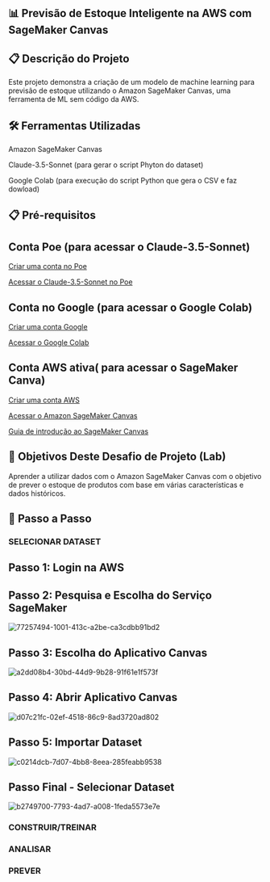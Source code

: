 ## 📊 Previsão de Estoque Inteligente na AWS com SageMaker Canvas

## 📋 Descrição do Projeto
Este projeto demonstra a criação de um modelo de machine learning para previsão de estoque utilizando o Amazon SageMaker Canvas, uma ferramenta de ML sem código da AWS.

## 🛠️ Ferramentas Utilizadas
Amazon SageMaker Canvas

Claude-3.5-Sonnet (para gerar o script Phyton do dataset)

Google Colab (para execução do script Python que gera o CSV e faz dowload)

## 📋 Pré-requisitos
## Conta Poe (para acessar o Claude-3.5-Sonnet)
  [Criar uma conta no Poe](https://poe.com/login)
  
  [Acessar o Claude-3.5-Sonnet no Poe](https://poe.com/Claude-3-Sonnet)
 
## Conta no Google (para acessar o Google Colab)
   [Criar uma conta Google](https://accounts.google.com/signup)
   
   [Acessar o Google Colab](https://colab.research.google.com/)

## Conta AWS ativa( para acessar o SageMaker Canva)
   [Criar uma conta AWS](https://portal.aws.amazon.com/billing/signup)
   
   [Acessar o Amazon SageMaker Canvas](https://aws.amazon.com/sagemaker/canvas/)
   
   [Guia de introdução ao SageMaker Canvas](https://docs.aws.amazon.com/sagemaker/latest/dg/canvas-getting-started.html)
     
## 🎯 Objetivos Deste Desafio de Projeto (Lab)
Aprender a utilizar dados com o Amazon SageMaker Canvas com o objetivo de prever o estoque de produtos com base em várias características e dados históricos.

## 🚀 Passo a Passo

###  SELECIONAR DATASET

## Passo 1: Login na AWS

## Passo 2: Pesquisa e Escolha do Serviço SageMaker
 
![77257494-1001-413c-a2be-ca3cdbb91bd2](https://github.com/user-attachments/assets/79e34b7a-eadf-4ae3-9b3d-37ff86d4f3d3)

## Passo 3: Escolha do Aplicativo Canvas

![a2dd08b4-30bd-44d9-9b28-91f61e1f573f](https://github.com/user-attachments/assets/59bf989e-a44a-411c-88b4-6b619a92dc9f)

## Passo 4: Abrir Aplicativo Canvas

![d07c21fc-02ef-4518-86c9-8ad3720ad802](https://github.com/user-attachments/assets/609665f6-ef0e-4955-a785-d565e36127da)

## Passo 5: Importar Dataset

![c0214dcb-7d07-4bb8-8eea-285feabb9538](https://github.com/user-attachments/assets/47802565-482c-4005-8f5f-9ee5a4c281e5)

## Passo Final - Selecionar Dataset 

![b2749700-7793-4ad7-a008-1feda5573e7e](https://github.com/user-attachments/assets/1c5f0fe0-c4bb-49de-b7e6-105724d0fde8)


### CONSTRUIR/TREINAR

### ANALISAR

### PREVER
